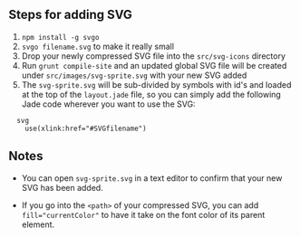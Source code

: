 ## Steps for adding SVG

1. `npm install -g svgo`
2. `svgo filename.svg` to make it really small
3. Drop your newly compressed SVG file into the `src/svg-icons` directory
4. Run `grunt compile-site` and an updated global SVG file will be created under `src/images/svg-sprite.svg` with your new SVG added
5. The `svg-sprite.svg` will be sub-divided by symbols with id's and loaded at the top of the `layout.jade` file, so you can simply add the following Jade code wherever you want to use the SVG:

  ```
    svg
      use(xlink:href="#SVGfilename")
  ```

## Notes
* You can open `svg-sprite.svg` in a text editor to confirm that your new SVG has been added.

* If you go into the `<path>` of your compressed SVG, you can add `fill="currentColor"` to have it take on the font color of its parent element.



